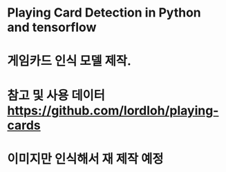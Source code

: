 # Playing Card Detection in Python and tensorflow
# 게임카드 인식 모델 제작.
# 참고 및 사용 데이터 https://github.com/lordloh/playing-cards
# 이미지만 인식해서 재 제작 예정